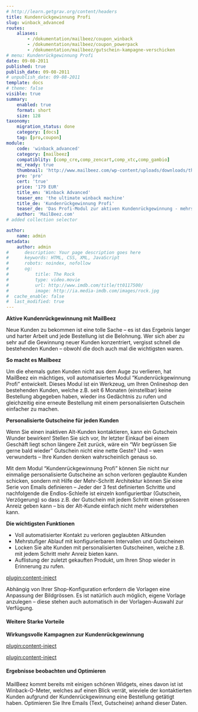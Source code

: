 ```yaml
---
# http://learn.getgrav.org/content/headers
title: Kundenrückgewinnung Profi
slug: winback_advanced
routes:
    aliases:
        - /dokumentation/mailbeez/coupon_winback
        - /dokumentation/mailbeez/coupon_powerpack
        - /dokumentation/mailbeez/gutschein-kampagne-verschicken
# menu: Kundenrückgewinnung Profi
date: 09-08-2011
published: true
publish_date: 09-08-2011
# unpublish_date: 09-08-2011
template: docs
# theme: false
visible: true
summary:
    enabled: true
    format: short
    size: 128
taxonomy:
    migration_status: done
    category: [docs]
    tag: [pro,coupon]
module:
    code: 'winback_advanced'
    category: [mailbeez]
    compatiblity: [comp_cre,comp_zencart,comp_xtc,comp_gambio]
    mc_ready: true
    thumbnail: 'http://www.mailbeez.com/wp-content/uploads/downloads/thumbnails/2011/09/icon_32.png'
    pro: 'pro'
    cert: 'true'
    price: '179 EUR'
    title_en: 'Winback Advanced'
    teaser_en: 'the ultimate winback machine'
    title_de: 'Kundenrückgewinnung Profi'
    teaser_de: 'Das Profi-Modul zur aktiven Kundenrückgewinnung - mehrstufig mit Gutscheinen'
    author: 'MailBeez.com'
# added collection selector

author:
    name: admin
metadata:
    author: admin
#      description: Your page description goes here
#      keywords: HTML, CSS, XML, JavaScript
#      robots: noindex, nofollow
#      og:
#          title: The Rock
#          type: video.movie
#          url: http://www.imdb.com/title/tt0117500/
#          image: http://ia.media-imdb.com/images/rock.jpg
#  cache_enable: false
#  last_modified: true
---
```


**Aktive Kundenrückgewinnung mit MailBeez**

Neue Kunden zu bekommen ist eine tolle Sache – es ist das Ergebnis langer und harter Arbeit und jede Bestellung ist die Belohnung. Wer sich aber zu sehr auf die Gewinnung neuer Kunden konzentriert, vergisst schnell die bestehenden Kunden – obwohl die doch auch mal die wichtigsten waren.

**So macht es Mailbeez**

Um die ehemals guten Kunden nicht aus dem Auge zu verlieren, hat MailBeez ein mächtiges, voll automatisiertes Modul “Kundenrückgewinnung Profi” entwickelt. Dieses Modul ist ein Werkzeug, um Ihren Onlineshop den bestehenden Kunden, welche z.B. seit 6 Monaten (einstellbar) keine Bestellung abgegeben haben, wieder ins Gedächtnis zu rufen und gleichzeitig eine erneute Bestellung mit einem personalisierten Gutschein einfacher zu machen.

**Personalisierte Gutscheine für jeden Kunden**

Wenn Sie einen inaktiven Alt-Kunden kontaktieren, kann ein Gutschein Wunder bewirken! Stellen Sie sich vor, Ihr letzter Einkauf bei einem Geschäft liegt schon längere Zeit zurück, wäre ein “Wir begrüssen Sie gerne bald wieder” Gutschein nicht eine nette Geste? Und – wen verwunderts – Ihre Kunden denken wahrscheinlich genaus so.

Mit dem Modul “Kundenrückgewinnung Profi” können Sie nicht nur einmalige personalisierte Gutscheine an schon verloren geglaubte Kunden schicken, sondern mit Hilfe der Mehr-Schritt Architektur können Sie eine Serie von Emails definieren – Jeder der 3 fest definierten Schritte und nachfolgende die Endlos-Schleife ist einzeln konfiguriertbar (Gutschein, Verzögerung) so dass z.B. der Gutschein mit jedem Schritt einen grösseren Anreiz geben kann – bis der Alt-Kunde einfach nicht mehr widerstehen kann.

**Die wichtigsten Funktionen**

- Voll automatisierter Kontakt zu verloren geglaubten Altkunden
- Mehrstufiger Ablauf mit konfigurierbaren Intervallen und Gutscheinen
- Locken Sie alte Kunden mit personalisierten Gutscheinen, welche z.B. mit jedem Schritt mehr Anreiz bieten kann.
- Auflistung der zuletzt gekauften Produkt, um Ihren Shop wieder in Erinnerung zu rufen.

[plugin:content-inject](/content_blocks/pro_responsive_template)

Abhängig von Ihrer Shop-Konfiguration erfordern die Vorlagen eine Anpassung der Bildgrössen. Es ist natürlich auch möglich, eigene Vorlage anzulegen – diese stehen auch automatisch in der Vorlagen-Auswahl zur Verfügung.

#### Weitere Starke Vorteile

**Wirkungsvolle Kampagnen zur Kundenrückgewinnung**
 
[plugin:content-inject](/content_blocks/pro_coupon)

[plugin:content-inject](/content_blocks/pro_common_advantage)


#### Ergebnisse beobachten und Optimieren

MailBeez kommt bereits mit einigen schönen Widgets, eines davon ist ist Winback-O-Meter, welches auf einen Blick verrät, wieviele der kontaktierten Kunden aufgrund der Kundenrückgewinnung eine Bestellung getätigt haben. Optimieren Sie Ihre Emails (Text, Gutscheine) anhand dieser Daten.
